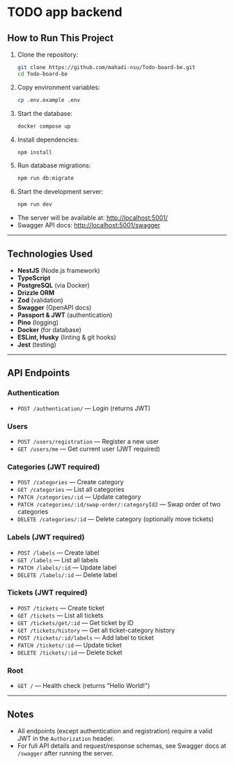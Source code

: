 # TODO app backend

## How to Run This Project

1. Clone the repository:
   ```bash
   git clone https://github.com/mahadi-nsu/Todo-board-be.git
   cd Todo-board-be
   ```
2. Copy environment variables:

   ```sh
   cp .env.example .env
   ```

3. Start the database:
   ```bash
   docker compose up
   ```
4. Install dependencies:
   ```bash
   npm install
   ```
5. Run database migrations:
   ```bash
   npm run db:migrate
   ```
6. Start the development server:
   ```bash
   npm run dev
   ```

- The server will be available at: [http://localhost:5001/](http://localhost:5001/)
- Swagger API docs: [http://localhost:5001/swagger](http://localhost:5001/swagger)

---

## Technologies Used

- **NestJS** (Node.js framework)
- **TypeScript**
- **PostgreSQL** (via Docker)
- **Drizzle ORM**
- **Zod** (validation)
- **Swagger** (OpenAPI docs)
- **Passport & JWT** (authentication)
- **Pino** (logging)
- **Docker** (for database)
- **ESLint, Husky** (linting & git hooks)
- **Jest** (testing)

---

## API Endpoints

### Authentication

- `POST /authentication/` — Login (returns JWT)

### Users

- `POST /users/registration` — Register a new user
- `GET /users/me` — Get current user (JWT required)

### Categories (JWT required)

- `POST /categories` — Create category
- `GET /categories` — List all categories
- `PATCH /categories/:id` — Update category
- `PATCH /categories/:id/swap-order/:categoryId2` — Swap order of two categories
- `DELETE /categories/:id` — Delete category (optionally move tickets)

### Labels (JWT required)

- `POST /labels` — Create label
- `GET /labels` — List all labels
- `PATCH /labels/:id` — Update label
- `DELETE /labels/:id` — Delete label

### Tickets (JWT required)

- `POST /tickets` — Create ticket
- `GET /tickets` — List all tickets
- `GET /tickets/get/:id` — Get ticket by ID
- `GET /tickets/history` — Get all ticket-category history
- `POST /tickets/:id/labels` — Add label to ticket
- `PATCH /tickets/:id` — Update ticket
- `DELETE /tickets/:id` — Delete ticket

### Root

- `GET /` — Health check (returns "Hello World!")

---

## Notes

- All endpoints (except authentication and registration) require a valid JWT in the `Authorization` header.
- For full API details and request/response schemas, see Swagger docs at `/swagger` after running the server.

